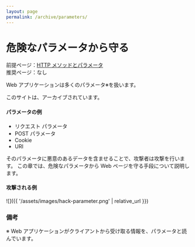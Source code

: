 ```yaml
---
layout: page
permalink: /archive/parameters/
---
```


# 危険なパラメータから守る

前提ページ：[HTTP メソッドとパラメータ](../../webapp/http-method/)  
推奨ページ：なし

Web アプリケーションは多くのパラメータ※を扱います。

このサイトは、アーカイブされています。

#### パラメータの例

- リクエスト パラメータ
- POST パラメータ
- Cookie
- URI

そのパラメータに悪意のあるデータを含ませることで、攻撃者は攻撃を行います。
この章では、危険なパラメータから Web ページを守る手段について説明します。

#### 攻撃される例

![]({{ '/assets/images/hack-parameter.png' | relative_url }})

### 備考

※ Web アプリケーションがクライアントから受け取る情報を、パラメータと読んでいます。
